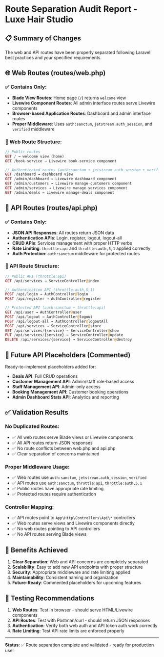 # Route Separation Audit Report - Luxe Hair Studio

## 📋 Summary of Changes

The web and API routes have been properly separated following Laravel best practices and your specified requirements.

## 🌐 Web Routes (routes/web.php)

### ✅ Contains Only:
- **Blade View Routes**: Home page (`/`) returns `welcome` view
- **Livewire Component Routes**: All admin interface routes serve Livewire components
- **Browser-based Application Routes**: Dashboard and admin interface routes
- **Proper Middleware**: Uses `auth:sanctum`, `jetstream.auth_session`, and `verified` middleware

### 🎯 Web Route Structure:
```php
// Public routes
GET / → welcome view (home)
GET /book-service → Livewire book-service component

// Authenticated routes (auth:sanctum + jetstream.auth_session + verified)
GET /dashboard → dashboard view
GET /admin/dashboard → Livewire dashboard component
GET /admin/customers → Livewire manage-customers component  
GET /admin/services → Livewire manage-services component
GET /admin/deals → Livewire manage-deals component
```

## 🔌 API Routes (routes/api.php)

### ✅ Contains Only:
- **JSON API Responses**: All routes return JSON data
- **Authentication APIs**: Login, register, logout, logout-all
- **CRUD APIs**: Services management with proper HTTP verbs
- **Rate Limiting**: `throttle:api` and `throttle:auth,5,1` applied correctly
- **Auth Protection**: `auth:sanctum` middleware for protected routes

### 🎯 API Route Structure:
```php
// Public API (throttle:api)
GET /api/services → ServiceController@index

// Authentication API (throttle:auth,5,1)  
POST /api/login → AuthController@login
POST /api/register → AuthController@register

// Protected API (auth:sanctum + throttle:api)
GET /api/user → AuthController@user
POST /api/logout → AuthController@logout  
POST /api/logout-all → AuthController@logoutAll
POST /api/services → ServiceController@store
GET /api/services/{service} → ServiceController@show
PUT /api/services/{service} → ServiceController@update
DELETE /api/services/{service} → ServiceController@destroy
```

## 🔮 Future API Placeholders (Commented)

Ready-to-implement placeholders added for:
- **Deals API**: Full CRUD operations
- **Customer Management API**: Admin/staff role-based access
- **Staff Management API**: Admin-only access
- **Booking Management API**: Customer booking operations
- **Admin Dashboard Stats API**: Analytics and reporting

## ✅ Validation Results

### No Duplicated Routes:
- ✅ All web routes serve Blade views or Livewire components
- ✅ All API routes return JSON responses  
- ✅ No route conflicts between web.php and api.php
- ✅ Clear separation of concerns maintained

### Proper Middleware Usage:
- ✅ Web routes use `auth:sanctum`, `jetstream.auth_session`, `verified`
- ✅ API routes use `auth:sanctum`, `throttle:api`, `throttle:auth,5,1`
- ✅ Public routes have appropriate rate limiting
- ✅ Protected routes require authentication

### Controller Mapping:
- ✅ API routes point to `App\Http\Controllers\Api\*` controllers
- ✅ Web routes serve views and Livewire components directly
- ✅ No web routes pointing to API controllers
- ✅ No API routes serving Blade views

## 🎯 Benefits Achieved

1. **Clear Separation**: Web and API concerns are completely separated
2. **Scalability**: Easy to add new API endpoints with proper structure
3. **Security**: Appropriate middleware and rate limiting applied
4. **Maintainability**: Consistent naming and organization
5. **Future-Ready**: Commented placeholders for upcoming features

## 🚀 Testing Recommendations

1. **Web Routes**: Test in browser - should serve HTML/Livewire components
2. **API Routes**: Test with Postman/curl - should return JSON responses
3. **Authentication**: Verify both web auth and API token auth work correctly
4. **Rate Limiting**: Test API rate limits are enforced properly

---
**Status**: ✅ Route separation complete and validated - ready for production use!